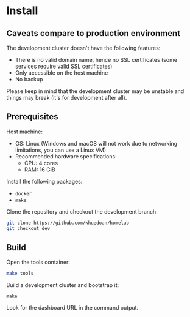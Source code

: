 # Install

## Caveats compare to production environment

The development cluster doesn't have the following features:

- There is no valid domain name, hence no SSL certificates (some services require valid SSL certificates)
- Only accessible on the host machine
- No backup
<!-- TODO more caveats here -->

Please keep in mind that the development cluster may be unstable and things may break (it's for development after all).

## Prerequisites

Host machine:

- OS: Linux (Windows and macOS will not work due to networking limitations, you can use a Linux VM)
- Recommended hardware specifications:
  - CPU: 4 cores
  - RAM: 16 GiB

Install the following packages:

- `docker`
- `make`

Clone the repository and checkout the development branch:

```sh
git clone https://github.com/khuedoan/homelab
git checkout dev
```

## Build

Open the tools container:

```sh
make tools
```

Build a development cluster and bootstrap it:

```
make
```

Look for the dashboard URL in the command output.

